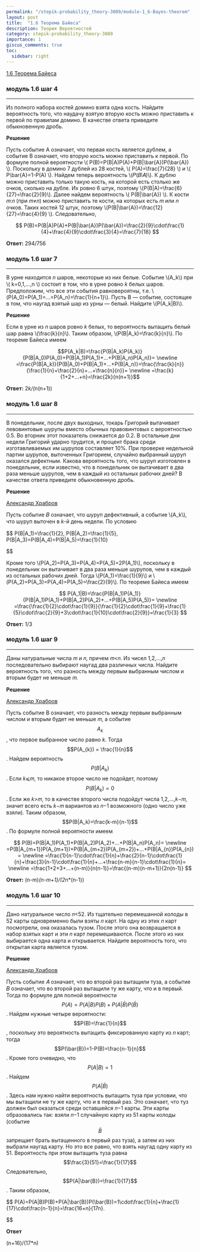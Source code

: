 ```yaml
---
permalink: "/stepik-probability_theory-3089/module-1_6-Bayes-theorem"
layout: post
title:  "1.6 Теорема Байеса"
description: Теория Вероятностей
category: stepik-probability_theory-3089
importance: 1
giscus_comments: true
toc:
  sidebar: right
---
```


[1.6 Теорема Байеса](https://stepik.org/lesson/48663/step/1?unit=26434)

### модуль 1.6 шаг 4

-------------------------------------------------

Из полного набора костей домино взята одна кость. Найдите вероятность того, что наудачу взятую вторую кость можно приставить к первой по правилам домино. В качестве ответа приведите обыкновенную дробь.

**Решение**

Пусть событие A означает, что первая кость является дублем, а событие B означает, что вторую кость можно приставить к первой. 
По формуле полной вероятности \\( P(B)=P(B|A)P(A)+P(B|\bar{A})P(\bar{A}) \\).
Поскольку в домино 7 дублей из 28 костей, \\( P(A)=\frac{7}{28} \\) и \\( P\bar{A}=1-P(A) \\). Найдем теперь вероятность \\(𝑃(𝐵∣𝐴)\\).
К дублю можно приставить только такую кость, на которой есть столько же очков, сколько на дубле. 
Их ровно 6 штук, поэтому \\(P(B|A)=\frac{6}{27}=\frac{2}{9}\\). Далее найдем вероятность \\( P(B|\bar{A}) \\). К кости 𝑚:𝑛 (при 𝑚≠𝑛) можно приставить те кости, на которых есть 𝑚 или 𝑛 очков.
Таких костей 12 штук, поэтому \\(P(B|\bar{A})=\frac{12}{27}=\frac{4}{9} \\). Следовательно,

$$
P(B)=P(B|A)P(A)+P(B|\bar{A})P(\bar{A})=\frac{2}{9}\cdot\frac{1}{4}+\frac{4}{9}\cdot\frac{3}{4}=\frac{7}{18}
$$

**Ответ:** 294/756

### модуль 1.6 шаг 7

-------------------------------------------------

В урне находится 𝑛 шаров, некоторые из них белые. Событие \\(A_k\\) при \\( k=0,1,...,n \\) состоит в том, что в урне ровно 𝑘 белых шаров. 
Предположим, что все эти события равновероятны, т.е. \\(P(A_0)=P(A_1)=...=P(A_n)=\frac{1}{n+1}\\). 
Пусть B — событие, состоящее в том, что наугад взятый шар из урны — белый. Найдите \\(P(A_k|B)\\).

**Решение**

Если в урне из 𝑛 шаров ровно 𝑘 белых, то вероятность вытащить белый шар равна \\(\frac{k}{n}\\). Таким образом, \\(P(B|A_k)=\frac{k}{n}\\). 
По теореме Байеса имеем

$$P(A_k|B)=\frac{P(B|A_k)P(A_k)}{P(B|A_0)P(A_0)+P(B|A_1)P(A_1)+...+P(B|A_n)P(A_n)}= \newline
=\frac{P(B|A_k)}{P(B|A_0)+P(B|A_1)+...+P(B|A_n)}=\frac{\frac{k}{n}}{\frac{1}{n}+\frac{2}{n}+...+\frac{n}{n}}= \newline =\frac{k}{1+2+...+n}=\frac{2k}{n(n+1)}$$

**Ответ:**
2*k/(n*(n+1))


### модуль 1.6 шаг 8

-------------------------------------------------

В понедельник, после двух выходных, токарь Григорий вытачивает левовинтовые шурупы вместо обычных правовинтовых с вероятностью 0.5. Во вторник этот показатель снижается до 0.2. В остальные дни недели Григорий ударно трудится, и процент брака среди изготавливаемых им шурупов составляет 10%. При проверке недельной партии шурупов, выточенных Григорием, случайно выбранный шуруп оказался дефектным. Какова вероятность того, что шуруп изготовлен в понедельник, если известно, что в понедельник он вытачивает в два раза меньше шурупов, чем в каждый из остальных рабочих дней? В качестве ответа приведите обыкновенную дробь.

**Решение**

[Александр Храбров](https://stepik.org/users/738013)

Пусть событие 𝐵 означает, что шуруп дефективный, а событие \\(A_k\\), что шуруп выточен в 𝑘-й день недели. По условию

$$
P(B|A_1)=\frac{1}{2},   P(B|A_2)=\frac{1}{5},   P(B|A_3)=P(B|A_4)=P(B|A_5)=\frac{1}{10}

$$

Кроме того \\(P(A_2)=P(A_3)=P(A_4)=P(A_5)=2P(A_1)\\), поскольку в понедельник он вытачивает в два раза меньше шурупов, чем в каждый из остальных рабочих дней. Тогда \\(P(A_1)=\frac{1}{9}\\) и \\(P(A_2)=P(A_3)=P(A_4)=P(A_5)=\frac{2}{9}\\). По теореме Байеса имеем

$$
P(A_1|B)=\frac{P(B|A_1)P(A_1)}{P(B|A_1)P(A_1)+P(B|A_2)P(A_2)+...+P(B|A_5)P(A_5)}= \newline 
=\frac{\frac{1}{2}\cdot\frac{1}{9}}{\frac{1}{2}\cdot\frac{1}{9}+\frac{1}{5}\cdot\frac{2}{9}+3\cdot\frac{1}{10}\cdot\frac{2}{9}}=\frac{1}{3}
$$

**Ответ:** 1/3

### модуль 1.6 шаг 9

-------------------------------------------------

Даны натуральные числа 𝑚 и 𝑛, причем 𝑚<𝑛. Из чисел 1,2,…,𝑛 последовательно выбирают наугад два различных числа. Найдите вероятность того, что разность между первым выбранным числом и вторым будет не меньше 𝑚.

**Решение**

[Александр Храбров](https://stepik.org/users/738013)

Пусть событие B означает, что разность между первым выбранным числом и вторым будет не меньше 𝑚, а событие $$A_k$$,
что первое выбранное число равно 𝑘. Тогда $$P(A_{k}) = \frac{1}{n}$$.
Найдем вероятность $$P(B|A_k)$$.
Если 𝑘⩽𝑚, то никакое второе число не подойдет, поэтому $$P(B|A_k)=0$$.
Если же 𝑘>𝑚, то в качестве второго числа подойдут числа 1,2,…,𝑘−𝑚, значит всего есть 𝑘−𝑚 вариантов из 𝑛−1 возможного (одно число уже взяли). 
Таким образом, $$P(B|A_k)=\frac{k-m}{n-1}$$. По формуле полной вероятности имеем

$$
P(B)=P(B|A_1)P(A_1)+P(B|A_2)P(A_2)+...+P(B|A_n)P(A_n)= \newline =P(B|A_{m+1})P(A_{m+1})+P(B|A_{m+2})P(A_{m+2})+...+P(B|A_{n})P(A_{n})= \newline
=\frac{1}{n-1}\cdot\frac{1}{n}+\frac{2}{n-1}\cdot\frac{1}{n}+\frac{3}{n-1}\cdot\frac{1}{n}+...+\frac{n-m}{n-1}\cdot\frac{1}{n}= \newline
=\frac{1+2+3+...+(n-m)}{n(n-1)}=\frac{(n-m)(n-m+1)}{2n(n-1)}
$$

**Ответ:** (n-m)*(n-m+1)/(2*n*(n-1))

### модуль 1.6 шаг 10

-------------------------------------------------

Дано натуральное число 𝑛<52. Из тщательно перемешанной колоды в 52 карты одновременно были взяты 𝑛 карт. На одну из этих 𝑛 карт посмотрели, она оказалась тузом. После этого она возвращается в набор взятых карт и эти 𝑛 карт перемешиваются. После этого из них выбирается одна карта и открывается. Найдите вероятность того, что открытая карта является тузом.

**Решение**

[Александр Храбров](https://stepik.org/users/738013)

Пусть событие 𝐴 означает, что во второй раз вытащили туза, а событие 𝐵 означает, что во второй раз вытащили ту же карту, что и в первый.
Тогда по формуле для полной вероятности $$P(A)=P(A|B)P(B)+P(A|\bar{B})P(\bar{B})$$. Найдем нужные четыре вероятности: $$P(B)=\frac{1}{n}$$,
поскольку это вероятность вытащить фиксированную карту из 𝑛 карт; тогда $$P(\bar{B})=1-P(B)=\frac{n-1}{n}$$. 
Кроме того очевидно, что $$P(A|B)=1$$. Найдем  $$P(A|\bar{B})$$. Здесь нам нужно найти вероятность вытащить туза при условии,
что мы вытащили не ту же карту, что и в первый раз. Это означает, что туз должен был оказаться среди оставшейся 𝑛−1 карты.
Эти карты образовались так: взяли 𝑛−1 случайную карту из 51 карты колоды (событие  $$\bar{B}$$  запрещает брать вытащенного в первый раз туза), 
а затем из них выбрали наугад карту. Но это все равно, что взять наугад одну карту из 51. Вероятность при этом вытащить туза равна $$\frac{3}{51}=\frac{1}{17}$$ 
Следовательно, $$P(A|\bar{B})=\frac{1}{17}$$. Таким образом,

$$
P(A)=P(A|B)P(B)+P(A|\bar{B})P(\bar{B})=1\cdot\frac{1}{n}+\frac{1}{17}\cdot\frac{n-1}{n}=\frac{16+n}{17n}.

$$

**Ответ**

(n+16)/(17*n)

